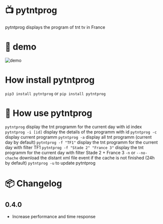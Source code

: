 # :tv: pytntprog

pytntprog displays the program of tnt tv in France


# 💫 demo

![demo](https://user-images.githubusercontent.com/45128847/137587565-c2dc81ef-95ca-4312-89ae-e9085ac964c7.gif)
# How install **pytntprog**

``pip3 install pytntprog``
or
``pip install pytntprog``

# 🚀 How use **pytntprog**

``pytntprog`` display the tnt programm for the current day with id index
``pytntprog -i [id]`` display the details of the programm with id
``pytntprog -c`` display current programm
``pytntprog -a`` display all tnt programm (current day by default)
``pytntprog -f "TF1"`` display the tnt programm for the current day with filter TF1
``pytntprog -f "Stade 2" "France 3"`` display the tnt programm for the current day with filter Stade 2 + France 3
``-n`` or ``--no-chache`` download the distant xml file event if the cache is not finished (24h by default)
``pytntprog -u`` to update pytntprog

# :package: Changelog

## 0.4.0

- Increase performance and time response
